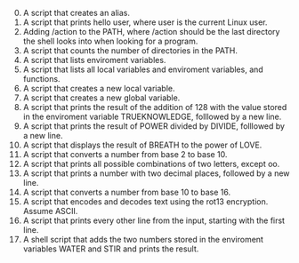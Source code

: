 0. A script that creates an alias.
1. A script that prints hello user, where user is the current Linux user.
2. Adding /action to the PATH, where /action should be the last directory the shell looks into when looking for a program.
3. A script that counts the number of directories in the PATH.
4. A script that lists enviroment variables.
5. A script that lists all local variables and enviroment variables, and functions.
6. A script that creates a new local variable.
7. A script that creates a new global variable.
8. A script that prints the result of the addition of 128 with the value stored in the enviroment variable TRUEKNOWLEDGE, folllowed by a new line.
9. A script that prints the result of POWER divided by DIVIDE, folllowed by a new line.
10. A script that displays the result of BREATH to the power of LOVE.
11. A script that converts a number from base 2 to base 10.
12. A script that prints all possible combinations of two letters, except oo.
13. A script that prints a number with two decimal places, followed by a new line.
14. A script that converts a number from base 10 to base 16.
15. A script that encodes and decodes text using the rot13 encryption. Assume ASCII.
16. A script that prints every other line from the input, starting with the first line.
17. A shell script that adds the two numbers stored in the enviroment variables WATER and STIR and prints the result.
